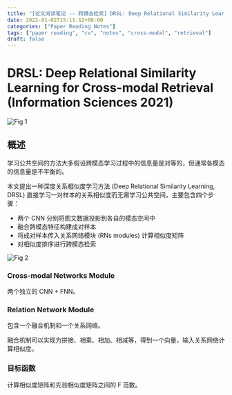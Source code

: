 ```yaml
---
title: "[论文阅读笔记 -- 跨模态检索] DRSL: Deep Relational Similarity Learning for CMR (INS 2021)"
date: 2022-01-02T15:11:12+08:00
categories: ["Paper Reading Notes"]
tags: ["paper reading", "cv", "notes", "cross-modal", "retrieval"]
draft: false
---
```


# DRSL: Deep Relational Similarity Learning for Cross-modal Retrieval (Information Sciences 2021)

![Fig 1](/images/2022/PRN153/1.png)

## 概述

学习公共空间的方法大多假设跨模态学习过程中的信息量是对等的，但通常各模态的信息量是不平衡的。  

本文提出一种深度关系相似度学习方法 (Deep Relational Similarity Learning, DRSL) 直接学习一对样本的关系相似度而无需学习公共空间，主要包含四个步骤：  
+ 两个 CNN 分别将图文数据投影到各自的模态空间中
+ 融合跨模态特征构建成对样本
+ 将成对样本传入关系网络模块 (RNs modules) 计算相似度矩阵
+ 对相似度排序进行跨模态检索

![Fig 2](/images/2022/PRN153/2.png)

### Cross-modal Networks Module

两个独立的 CNN + FNN。  

### Relation Network Module

包含一个融合机制和一个关系网络。  

融合机制可以实现为拼接、相乘、相加、相减等，得到一个向量，输入关系网络计算相似度。  

### 目标函数

计算相似度矩阵和先验相似度矩阵之间的 F 范数。  
